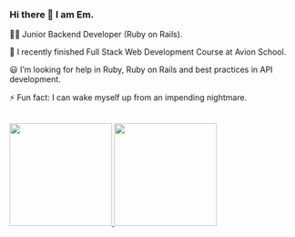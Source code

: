 ### Hi there 👋 I am Em.

🧑‍💻 Junior Backend Developer (Ruby on Rails).

📝 I recently finished Full Stack Web Development Course at Avion School.

😃 I’m looking for help in Ruby, Ruby on Rails and best practices in API development.

⚡ Fun fact: I can wake myself up from an impending nightmare.

<br/>

<a href="https://github.com/Em-Arce">
  <img height="180em" src="https://github-readme-stats.vercel.app/api?username=Em-Arce&count_private=true&include_all_commits=true&theme=graywhite&show_icons=true" />
  <img height="180em" src="https://github-readme-stats.vercel.app/api/top-langs/?username=Em-Arce&theme=graywhite&layout=compact" />
</a>

<br/>

<!--
**Em-Arce/Em-Arce** is a ✨ _special_ ✨ repository because its `README.md` (this file) appears on your GitHub profile.

Here are some ideas to get you started:

- 🔭 I’m currently working on ...
- 🌱 I’m currently learning ...
- 👯 I’m looking to collaborate on ...
- 🤔 I’m looking for help with ...
- 💬 Ask me about ...
- 📫 How to reach me: ...
- 😄 Pronouns: ...
- ⚡ Fun fact: ...
-->
